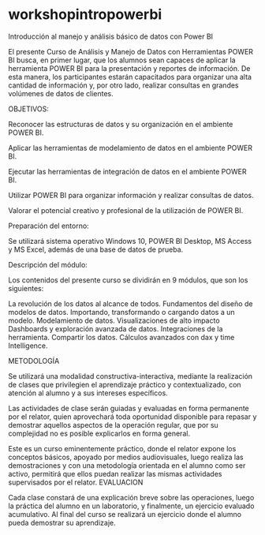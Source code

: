 # workshopintropowerbi

Introducción al manejo y análisis básico de datos con Power BI

El presente Curso de Análisis y Manejo de Datos con Herramientas POWER BI busca, en primer lugar, que los alumnos sean capaces de aplicar la herramienta POWER BI para la presentación y reportes de información. De esta manera, los participantes estarán capacitados para organizar una alta cantidad de información y, por otro lado, realizar consultas en grandes volúmenes de datos de clientes.

OBJETIVOS:

Reconocer las estructuras de datos y su organización en el ambiente POWER BI.

Aplicar las herramientas de modelamiento de datos en el ambiente POWER BI.

Ejecutar las herramientas de integración de datos en el ambiente POWER BI.

Utilizar POWER BI para organizar información y realizar consultas de datos.

Valorar el potencial creativo y profesional de la utilización de POWER BI.


Preparación del entorno:

Se utilizará sistema operativo Windows 10, POWER BI Desktop, MS Access y MS Excel, además de una base de datos de prueba.

Descripción del módulo:

Los contenidos del presente curso se dividirán en 9 módulos, que son los siguientes:

La revolución de los datos al alcance de todos.
Fundamentos del diseño de modelos de datos.
Importando, transformando o cargando datos a un modelo.
Modelamiento de datos.
Visualizaciones de alto impacto
Dashboards y exploración avanzada de datos.
Integraciones de la herramienta.
Compartir los datos.
Cálculos avanzados con dax y time Intelligence.

METODOLOGÍA

Se utilizará una modalidad constructiva-interactiva, mediante la realización de clases que privilegien el aprendizaje práctico y contextualizado, con atención al alumno y a sus intereses específicos.
 
Las actividades de clase serán guiadas y evaluadas en forma permanente por el relator, quien aprovechará toda oportunidad disponible para repasar y demostrar aquellos aspectos de la operación regular, que por su complejidad no es posible explicarlos en forma general.

Este es un curso eminentemente práctico, donde el relator expone los conceptos básicos, apoyado por medios audiovisuales, luego realiza las demostraciones y con una metodología orientada en el alumno como ser activo, permitirá que ellos puedan realizar las mismas actividades supervisados por el relator.
EVALUACION

Cada clase constará de una explicación breve sobre las operaciones, luego la práctica del alumno en un laboratorio, y finalmente, un ejercicio evaluado acumulativo. Al final del curso se realizará un ejercicio donde el alumno pueda demostrar su aprendizaje.


